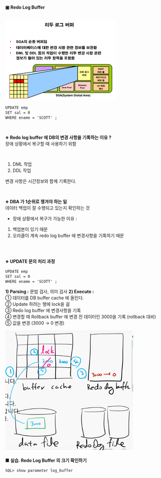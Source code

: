 **▣ Redo Log Buffer**

<br/>
<img src="https://github.com/corvina1208/Oracle_Admin/blob/main/5_redo.png" width="70%" height="70%">
<br/>

```
UPDATE emp
SET sal = 0
WHERE ename = 'SCOTT' ;
```

<br/>

**※ Redo log buffer 에 DB의 변경 사항을 기록하는 이유 ?**  
장애 상황에서 복구할 때 사용하기 위함  

<br/>

1) DML 작업  
2) DDL 작업  

변경 사항은 시간정보와 함께 기록한다.

<br/>

**※ DBA 가 1순위로 챙겨야 하는 일**  
데이터 백업이 잘 수행되고 있는지 확인하는 것  

- 장애 상황에서 복구가 가능한 이유 :
1) 백업본이 있기 때문
2) 오라클이 계속 redo log buffer 에 변경사항을 기록하기 때문

<br/>
<br/>

**※ UPDATE 문의 처리 과정**  
```
UPDATE emp
SET sal = 0
WHERE ename = 'SCOTT' ;
```
**1) Parsing :** 문법 검사, 의미 검사
**2) Execute :**  
① 데이터를 DB buffer cache 에 올린다.  
② Update 하려는 행에 lock을 걺  
③ Redo log buffer 에 변경사항을 기록  
④ 변경할 때 Rollback buffer 에 변경 전 데이터인 3000을 기록 (rollback 대비)  
⑤ 값을 변경 (3000 → 0 변경)  

<img src="https://github.com/corvina1208/Oracle_Admin/blob/main/5_redo2.png">
<br/>

**■ 실습. Redo Log Buffer 의 크기 확인하기**  
```
SQL> show parameter log_buffer
```

<br/>
<br/>
